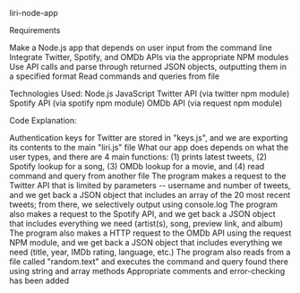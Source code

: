 liri-node-app

Requirements

Make a Node.js app that depends on user input from the command line
Integrate Twitter, Spotify, and OMDb APIs via the appropriate NPM modules
Use API calls and parse through returned JSON objects, outputting them in a specified format
Read commands and queries from file

Technologies Used:
    Node.js
    JavaScript
    Twitter API (via twitter npm module)
    Spotify API (via spotify npm module)
    OMDb API (via request npm module)

Code Explanation:

Authentication keys for Twitter are stored in "keys.js", and we are exporting its contents to the main "liri.js" file
What our app does depends on what the user types, and there are 4 main functions: (1) prints latest tweets, (2) Spotify lookup for a song, (3) OMDb lookup for a movie, and (4) read command and query from another file
The program makes a request to the Twitter API that is limited by parameters -- username and number of tweets, and we get back a JSON object that includes an array of the 20 most recent tweets; from there, we selectively output using console.log
The program also makes a request to the Spotify API, and we get back a JSON object that includes everything we need (artist(s), song, preview link, and album)
The program also makes a HTTP request to the OMDb API using the request NPM module, and we get back a JSON object that includes everything we need (title, year, IMDb rating, language, etc.)
The program also reads from a file called "random.text" and executes the command and query found there using string and array methods
Appropriate comments and error-checking has been added